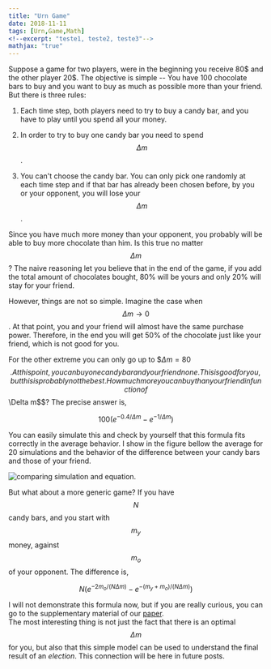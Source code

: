 ```yaml
---
title: "Urn Game"	
date: 2018-11-11
tags: [Urn,Game,Math]
<!--excerpt: "teste1, teste2, teste3"-->
mathjax: "true"
---
```




Suppose a game for two players, were in the beginning you receive 80$ and the other player 20$. 
The objective is simple -- You have 100 chocolate bars to buy and you want to buy as much 
as possible more than your friend. But there is three rules:

1. Each time step, both players need to try to buy a candy bar, and you have to play until you spend all your money. 

2. In order to try to buy one candy bar you need to spend $$\Delta m$$. 

3. You can't choose the candy bar. You can only pick one randomly at each time step and 
if that bar has already been chosen before, by you or your opponent, you will lose your $$\Delta m$$.

Since you have much more money than your opponent, you probably will be able to buy more chocolate
than him. Is this true no matter $$\Delta m$$? The naive reasoning let you believe that in the end of the game,
if you add the total amount of chocolates bought, 80% will be yours and only 20% will stay for your friend. 

However, things are not so simple. Imagine the case when $$\Delta m \to 0$$. At that point, you and 
your friend will almost have the same purchase power. Therefore, in the end you will get 50% of the chocolate
just like your friend, which is not good for you. 

For the other extreme you can only go up to $$\Delta m = 80$ $$. At this point, you can buy one candy bar
and your friend none. This is good for you, but this is probably not the best. How much more you can 
buy than your friend in function of $$\Delta m$$? The precise answer is,

$$100 (e^{-0.4/\Delta m} - e^{-1/\Delta m})$$

 
You can easily simulate this and check by yourself that this formula fits correctly in 
the average behavior. I show in the figure bellow the average for 20 simulations and 
the behavior of the difference between your candy bars and those of your friend.

<!--of your chocolates $$C_y$$ and the opponent $$C_o$$.-->

<!--INSERT FIGURE HERE -->
<img src="{{ site.url }}{{ site.baseurl }}/images/post1/graph.png" alt="comparing simulation and equation.">


But what about a more generic game? If you have $$N$$ candy bars, and you start with 
$$m_y$$ money, against $$m_o$$ of your opponent. The difference is,


$$N (e^{-2m_o/(N \Delta m)} - e^{-(m_y+m_o)/(N \Delta m)})$$


I will not demonstrate this formula now, but if you are really curious, you can go 
to the supplementary material of our [paper](https://journals.plos.org/plosone/article?id=10.1371/journal.pone.0201654).  
The most interesting thing is not just the fact that there is an optimal $$\Delta m$$ for you, but also 
that this simple model can be used to understand the final result of an *election*. This connection 
will be here in future posts. 






<!--# H1 opa-->

<!--## H2 opa-->

<!--### H3 opa-->

<!--opaopaoapoapoapaopoap.-->

<!--here is some *italics*. -->

<!--asjkahsj **opaopaopa** hdasjdha.-->

<!--heheheh:-->
<!--* 111-->
<!--+ 222-->
<!--- 333-->

<!--Python code block:-->

<!--```python-->
<!--		import numpy as np-->
<!--		def test_function(x,y):-->
<!--			z = np.sum(x,y)-->
<!--			return z-->
<!--```-->

<!--math:-->

<!--$$x^3=y^3+z^3$$-->




